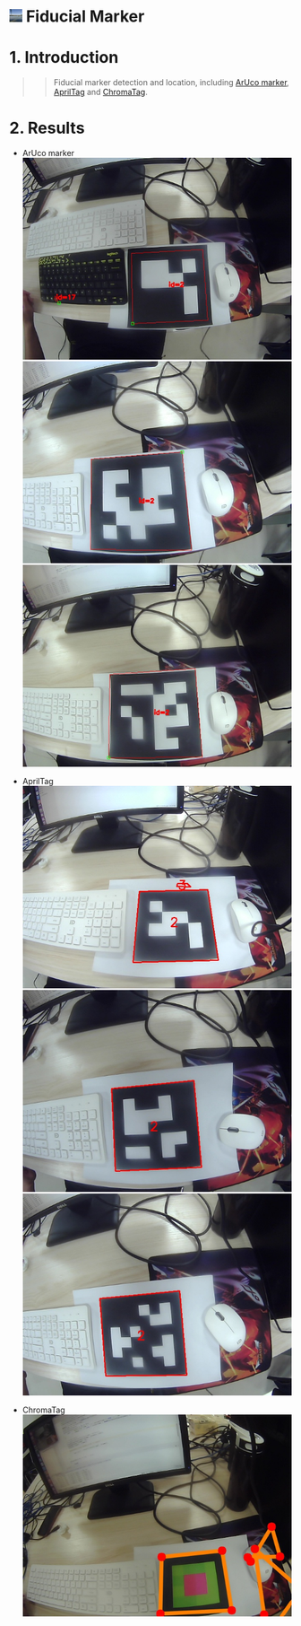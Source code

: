[<img height="23" src="https://github.com/lh9171338/Outline/blob/master/icon.jpg"/>](https://github.com/lh9171338/Outline) Fiducial Marker
===

# 1. Introduction
>>Fiducial marker detection and location, including [ArUco marker](https://docs.opencv.org/3.4/d9/d6a/group__aruco.html), [AprilTag](https://april.eecs.umich.edu/software/apriltag.html) and [ChromaTag](http://josephdegol.com/pages/ChromaTag_ICCV17.html).

# 2. Results
- ArUco marker  
![image](https://github.com/lh9171338/Fiducial-Marker/blob/master/ArUcoMarker(video)/result/result-001.jpg)  
![image](https://github.com/lh9171338/Fiducial-Marker/blob/master/ArUcoMarker(video)/result/result-002.jpg)  
![image](https://github.com/lh9171338/Fiducial-Marker/blob/master/ArUcoMarker(video)/result/result-003.jpg)

- AprilTag  
![image](https://github.com/lh9171338/Fiducial-Marker/blob/master/AprilTag(video)/result/result-001.jpg)  
![image](https://github.com/lh9171338/Fiducial-Marker/blob/master/AprilTag(video)/result/result-003.jpg)  
![image](https://github.com/lh9171338/Fiducial-Marker/blob/master/AprilTag(video)/result/result-004.jpg)

- ChromaTag  
![image](https://github.com/lh9171338/Fiducial-Marker/blob/master/ChromaTag(video)/result/result-001.jpg)

